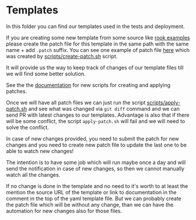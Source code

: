 # Templates

In this folder you can find our templates used in the tests and deployment.

If you are creating some new template from some source like
[rook examples](https://github.com/rook/rook/tree/master/cluster/examples/kubernetes/ceph)
please create the patch file for this template in the same path with the same
name + add `.patch` suffix. You can see one example of patch file
[here](ocs-deployment/cluster.yaml.patch) which was created by
[scripts/create-patch.sh](../scripts/create-patch.sh) script.

It will provide us the way to keep track of changes of our template
files till we will find some better solution.

See the the [documentation](../scripts/README.md) for new scripts for creating
and applying patches.

Once we will have all patch files we can just run the script
[scripts/apply-patch.sh](../scripts/apply-patch.sh) and see what was changed
via `git diff` command  and we can send PR with latest changes to our
templates. Advantage is also that if there will be some conflict, the script
`apply-patch.sh` will fail and we will need to solve the conflict.

In case of new changes provided, you need to submit the patch for new changes
and you need to create new patch file to update the last one to be able to
watch new changes!

The intention is to have some job which will run maybe once a day and will send
the notification in case of new changes, so then we cannot manually watch all
the changes.

If no change is done in the template and no need to  it's worth to at least
the mention the source URL of the template or link to documentation in the
comment in the top of the yaml template file. But we can probably create the
patch file which will be without any change, than we can have the automation
for new changes also for those files.
